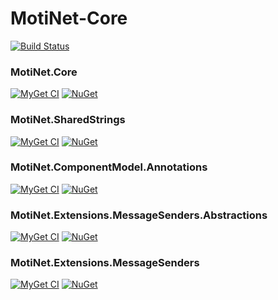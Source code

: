 # MotiNet-Core

[![Build Status](https://ci.appveyor.com/api/projects/status/github/motix/MotiNet-Core?branch=master&svg=true)](https://ci.appveyor.com/project/mnguyen284/motinet-core)

### MotiNet.Core

[![MyGet CI](https://img.shields.io/myget/motix-ci/v/MotiNet.Core.svg)](https://www.myget.org/feed/motix-ci/package/nuget/MotiNet.Core) [![NuGet](https://img.shields.io/nuget/v/MotiNet.Core.svg)](https://www.nuget.org/packages/MotiNet.Core)

### MotiNet.SharedStrings

[![MyGet CI](https://img.shields.io/myget/motix-ci/v/MotiNet.SharedStrings.svg)](https://www.myget.org/feed/motix-ci/package/nuget/MotiNet.SharedStrings) [![NuGet](https://img.shields.io/nuget/v/MotiNet.SharedStrings.svg)](https://www.nuget.org/packages/MotiNet.SharedStrings)

### MotiNet.ComponentModel.Annotations

[![MyGet CI](https://img.shields.io/myget/motix-ci/v/MotiNet.ComponentModel.Annotations.svg)](https://www.myget.org/feed/motix-ci/package/nuget/MotiNet.ComponentModel.Annotations) [![NuGet](https://img.shields.io/nuget/v/MotiNet.ComponentModel.Annotations.svg)](https://www.nuget.org/packages/MotiNet.ComponentModel.Annotations)

### MotiNet.Extensions.MessageSenders.Abstractions

[![MyGet CI](https://img.shields.io/myget/motix-ci/v/MotiNet.Extensions.MessageSenders.Abstractions.svg)](https://www.myget.org/feed/motix-ci/package/nuget/MotiNet.Extensions.MessageSenders.Abstractions) [![NuGet](https://img.shields.io/nuget/v/MotiNet.Extensions.MessageSenders.Abstractions.svg)](https://www.nuget.org/packages/MotiNet.Extensions.MessageSenders.Abstractions)

### MotiNet.Extensions.MessageSenders

[![MyGet CI](https://img.shields.io/myget/motix-ci/v/MotiNet.Extensions.MessageSenders.svg)](https://www.myget.org/feed/motix-ci/package/nuget/MotiNet.Extensions.MessageSenders) [![NuGet](https://img.shields.io/nuget/v/MotiNet.Extensions.MessageSenders.svg)](https://www.nuget.org/packages/MotiNet.Extensions.MessageSenders)
